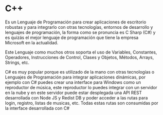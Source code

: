 ---
---

# C++

Es un Lenguaje de Programación para crear aplicaciones de escritorio robustas y para integrarlo con otras tecnologías, entornos de desarrollo y lenguajes de programación, la forma como se pronuncia es C Sharp (C#) y es quizás el mejor lenguaje de programación que tiene la empresa Microsoft en la actualidad.

Este Lenguaje como muchos otros soporta el uso de Variables, Constantes, Operadores, Instrucciones de Control, Clases y Objetos, Métodos, Arrays, Strings, etc.

C# es muy popular porque es utilizado de la mano con otras tecnologías o Lenguajes de Programación para integrar aplicaciones dinámicas, por ejemplo con C# puedes crear una interface para Windows como un reproductor de música, este reproductor lo puedes integrar con un servidor en la nube y en este servidor puede estar desplegada una API REST desarrollada con Node JS y Redist DB y poder acceder a las rutas para login, registro, listas de musicas, etc. Todas estas rutas son consumidas por la interface desarrollada con C#

